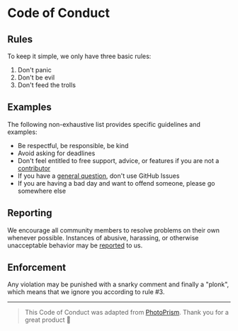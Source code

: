 # Code of Conduct

## Rules

To keep it simple, we only have three basic rules:

1. Don't panic
2. Don't be evil
3. Don't feed the trolls

## Examples

The following non-exhaustive list provides specific guidelines and examples:

- Be respectful, be responsible, be kind
- Avoid asking for deadlines
- Don't feel entitled to free support, advice, or features if you are not a [contributor](CONTRIBUTING.md)
- If you have a [general question](https://github.com/swissmanu/rxjs-debugging-for-vscode/discussions), don't use GitHub Issues
- If you are having a bad day and want to offend someone, please go somewhere else

## Reporting

We encourage all community members to resolve problems on their own whenever possible. Instances of abusive,
harassing, or otherwise unacceptable behavior may be [reported](mailto:rxjsdebugging@alabor.me) to us.

## Enforcement

Any violation may be punished with a snarky comment and finally a "plonk", which means that we ignore you according to rule #3.



----



>This Code of Conduct was adapted from [PhotoPrism](https://github.com/photoprism/photoprism/blob/develop/CODE_OF_CONDUCT.md). Thank you for a great product 🙏
